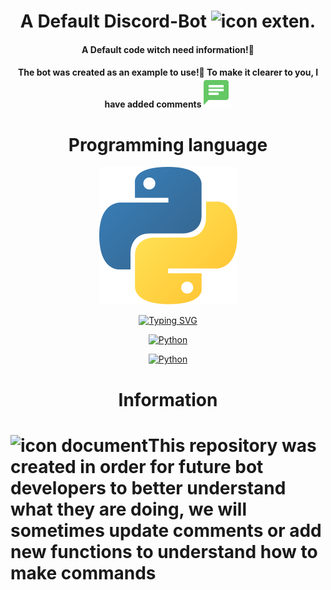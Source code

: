 <h1 align="center">A Default Discord-Bot <image src='https://github.com/DeMorMr/Default-Discord-Bot/blob/main/.github/assets/icon_ext.svg' alt='icon exten.'> </h1>
<h4 align="center">A Default code witch need information!🤗</h4>
<h4 align="center"> The bot was created as an example to use!💖 To make it clearer to you, I have added comments<img src='https://github.com/DeMorMr/Default-Discord-Bot/blob/main/.github/assets/icon_chat.svg' alt='icon chat'> </h4>


<h1 align="center">Programming language</h1>

<div align="center">
<img src="https://github.com/DeMorMr/Default-Discord-Bot/blob/main/.github/assets/icon_py.svg" alt="icon python">
  
[![Typing SVG](https://readme-typing-svg.herokuapp.com?color=%2336BCF7&lines=Bot+was+created+in+Python+using+d.py)](https://git.io/typing-svg)

</div>
<div align="center">
  
<a href='https://www.python.org/ftp/python/3.6.0/python-3.6.0-amd64-webinstall.exe'>![Python](https://img.shields.io/badge/python_download_3.6-3670A0?style=for-the-badge&logo=python&logoColor=ffdd54)</a>

<a href='[https://www.python.org/ftp/python/3.6.0/python-3.6.0-amd64-webinstall.exe](https://discordpy.readthedocs.io/en/stable/index.html)'>![Python](https://img.shields.io/badge/Documentation_Discord.py-3670A0?style=for-the-badge&logo=python&logoColor=ffdd54)</a>

</div>


<h1 align="center">Information</h1>
<h1 aligin='top'><image src="https://github.com/DeMorMr/Default-Discord-Bot/blob/main/.github/assets/icon_document.svg" alt="icon document" width="50">This repository was created in order for future bot developers to better understand what they are doing, we will sometimes update comments or add new functions to understand how to make commands</h1>


